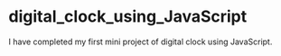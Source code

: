 # digital_clock_using_JavaScript
I have completed my first mini project of digital clock using JavaScript.
